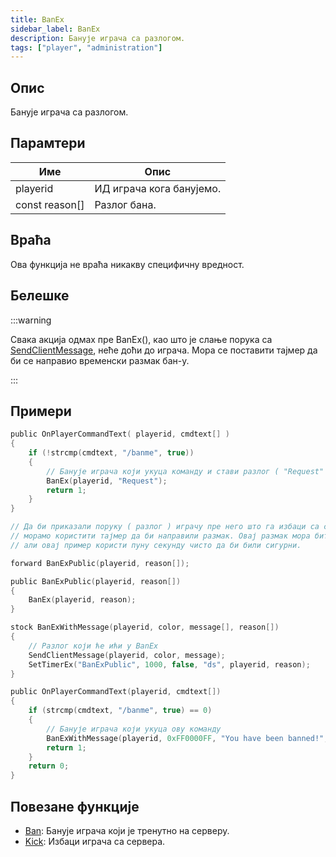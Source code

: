```yaml
---
title: BanEx
sidebar_label: BanEx
description: Банује играча са разлогом.
tags: ["player", "administration"]
---
```


## Опис

Банује играча са разлогом.

## Парамтери

| Име              | Опис                     |
| ---------------- | ------------------------ |
| playerid         | ИД играча кога банујемо. |
| const reason[]   | Разлог бана.             |

## Враћа

Ова функција не враћа никакву специфичну вредност.

## Белешке

:::warning

Свака акција одмах пре BanEx(), као што је слање порука са [SendClientMessage](SendClientMessage), неће доћи до играча. Мора се поставити
тајмер да би се направио временски размак бан-у.

:::

## Примери

```c
public OnPlayerCommandText( playerid, cmdtext[] )
{
    if (!strcmp(cmdtext, "/banme", true))
    {
        // Банује играча који укуца команду и стави разлог ( "Request" )
        BanEx(playerid, "Request");
        return 1;
    }
}

// Да би приказали поруку ( разлог ) играчу пре него што га избаци са сервера
// морамо користити тајмер да би направили размак. Овај размак мора бити само пар милисекунди,
// али овај пример користи пуну секунду чисто да би били сигурни.

forward BanExPublic(playerid, reason[]);

public BanExPublic(playerid, reason[])
{
    BanEx(playerid, reason);
}

stock BanExWithMessage(playerid, color, message[], reason[])
{
    // Разлог који ће ићи у BanEx
    SendClientMessage(playerid, color, message);
    SetTimerEx("BanExPublic", 1000, false, "ds", playerid, reason);
}

public OnPlayerCommandText(playerid, cmdtext[])
{
    if (strcmp(cmdtext, "/banme", true) == 0)
    {
        // Банује играча који укуца ову команду
        BanExWithMessage(playerid, 0xFF0000FF, "You have been banned!", "Request");
        return 1;
    }
    return 0;
}
```

## Повезане функције

- [Ban](Ban): Банује играча који је тренутно на серверу.
- [Kick](Kick): Избаци играча са сервера.
